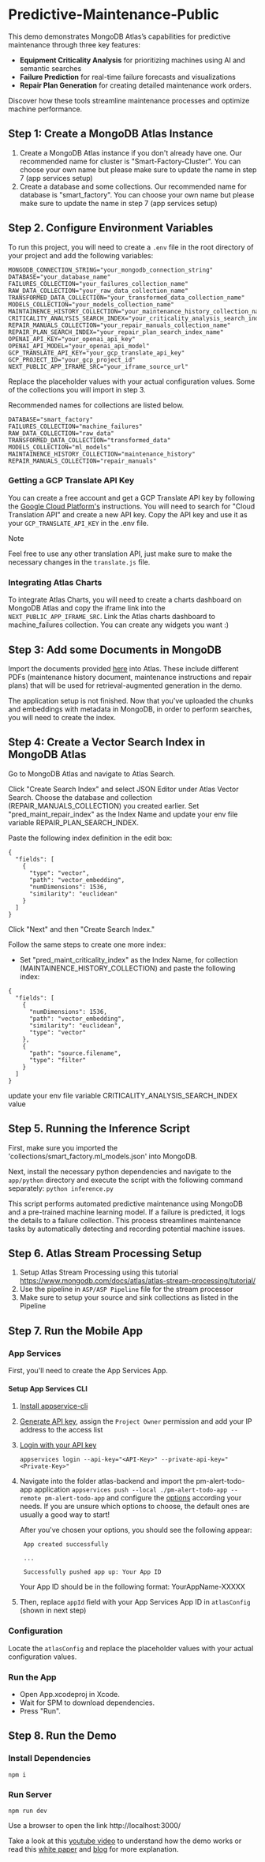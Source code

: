 # Predictive-Maintenance-Public

This demo demonstrates MongoDB Atlas’s capabilities for predictive maintenance through three key features: 
- **Equipment Criticality Analysis** for prioritizing machines using AI and semantic searches
- **Failure Prediction** for real-time failure forecasts and visualizations
- **Repair Plan Generation** for creating detailed maintenance work orders.

Discover how these tools streamline maintenance processes and optimize machine performance.

## Step 1: Create a MongoDB Atlas Instance

1. Create a MongoDB Atlas instance if you don't already have one. Our recommended name for cluster is "Smart-Factory-Cluster". You can choose your own name but please make sure to update the name in step 7 (app services setup)
2. Create a database and some collections. Our recommended name for database is "smart_factory". You can choose your own name but please make sure to update the name in step 7 (app services setup)

## Step 2. Configure Environment Variables

To run this project, you will need to create a `.env` file in the root directory of your project and add the following variables:

```env
MONGODB_CONNECTION_STRING="your_mongodb_connection_string"
DATABASE="your_database_name"
FAILURES_COLLECTION="your_failures_collection_name"
RAW_DATA_COLLECTION="your_raw_data_collection_name"
TRANSFORMED_DATA_COLLECTION="your_transformed_data_collection_name"
MODELS_COLLECTION="your_models_collection_name"
MAINTAINENCE_HISTORY_COLLECTION="your_maintenance_history_collection_name"
CRITICALITY_ANALYSIS_SEARCH_INDEX="your_criticality_analysis_search_index_name"
REPAIR_MANUALS_COLLECTION="your_repair_manuals_collection_name"
REPAIR_PLAN_SEARCH_INDEX="your_repair_plan_search_index_name"
OPENAI_API_KEY="your_openai_api_key"
OPENAI_API_MODEL="your_openai_api_model"
GCP_TRANSLATE_API_KEY="your_gcp_translate_api_key"
GCP_PROJECT_ID="your_gcp_project_id"
NEXT_PUBLIC_APP_IFRAME_SRC="your_iframe_source_url"
```
Replace the placeholder values with your actual configuration values. Some of the collections you will import in step 3.

Recommended names for collections are listed below. 
```
DATABASE="smart_factory"
FAILURES_COLLECTION="machine_failures"
RAW_DATA_COLLECTION="raw_data"
TRANSFORMED_DATA_COLLECTION="transformed_data"
MODELS_COLLECTION="ml_models"
MAINTAINENCE_HISTORY_COLLECTION="maintenance_history"
REPAIR_MANUALS_COLLECTION="repair_manuals"
```



### Getting a GCP Translate API Key
You can create a free account and get a GCP Translate API key by following the [Google Cloud Platform's](https://cloud.google.com/gcp?utm_source=google&utm_medium=cpc&utm_campaign=emea-es-all-en-bkws-all-all-trial-e-gcp-1707574&utm_content=text-ad-none-any-DEV_c-CRE_500236788678-ADGP_Hybrid+%7C+BKWS+-+EXA+%7C+Txt+-+GCP+-+General+-+v3-KWID_43700060384861657-kwd-26415313501-userloc_1005424&utm_term=KW_google+cloud+platform-NET_g-PLAC_&&gad_source=1&gclid=CjwKCAjwp4m0BhBAEiwAsdc4aGWrFtSlO6P2himmtN7pEC2GGWxFBc7i-RD4vcuqTNRFur8u7w_RCxoCNEsQAvD_BwE&gclsrc=aw.ds&hl=en) instructions.
You will need to search for "Cloud Translation API" and create a new API key. Copy the API key and use it as your `GCP_TRANSLATE_API_KEY` in the .env file.

> [!NOTE]
> Feel free to use any other translation API, just make sure to make the necessary changes in the `translate.js` file.
      
### Integrating Atlas Charts
To integrate Atlas Charts, you will need to create a charts dashboard on MongoDB Atlas and copy the iframe link into the `NEXT_PUBLIC_APP_IFRAME_SRC`.
Link the Atlas charts dashboard to machine_failures collection. You can create any widgets you want :) 

## Step 3: Add some Documents in MongoDB

Import the documents provided [here](https://github.com/mongodb-industry-solutions/Leafy-Predictive-Maintenance/tree/main/collections) into Atlas. These include different PDFs (maintenance history document, maintenance instructions and repair plans) that will be used for retrieval-augmented generation in the demo.

The application setup is not finished. Now that you've uploaded the chunks and embeddings with metadata in MongoDB, in order to perform searches, you will need to create the index.

## Step 4: Create a Vector Search Index in MongoDB Atlas
Go to MongoDB Atlas and navigate to Atlas Search.

Click "Create Search Index" and select JSON Editor under Atlas Vector Search.
Choose the database and collection (REPAIR_MANUALS_COLLECTION) you created earlier.
Set "pred_maint_repair_index" as the Index Name and update your env file variable REPAIR_PLAN_SEARCH_INDEX.

Paste the following index definition in the edit box:
```
{
  "fields": [
    {
      "type": "vector",
      "path": "vector_embedding",
      "numDimensions": 1536,
      "similarity": "euclidean"
    }
  ]
}
```

Click "Next" and then "Create Search Index."

Follow the same steps to create one more index:

- Set "pred_maint_criticality_index" as the Index Name, for collection (MAINTAINENCE_HISTORY_COLLECTION) and paste the following index: 

```
{
  "fields": [
    {
      "numDimensions": 1536,
      "path": "vector_embedding",
      "similarity": "euclidean",
      "type": "vector"
    },
    {
      "path": "source.filename",
      "type": "filter"
    }
  ]
}
```
update your env file variable CRITICALITY_ANALYSIS_SEARCH_INDEX value

## Step 5. Running the Inference Script

First, make sure you imported the 'collections/smart_factory.ml_models.json' into MongoDB.

Next, install the necessary python dependencies and navigate to the `app/python` directory and execute the script with the following command separately:
`python inference.py`

This script performs automated predictive maintenance using MongoDB and a pre-trained machine learning model. If a failure is predicted, it logs the details to a failure collection. This process streamlines maintenance tasks by automatically detecting and recording potential machine issues.

## Step 6. Atlas Stream Processing Setup

1. Setup Atlas Stream Processing using this tutorial https://www.mongodb.com/docs/atlas/atlas-stream-processing/tutorial/
2. Use the pipeline in ```ASP/ASP Pipeline``` file for the stream processor
3. Make sure to setup your source and sink collections as listed in the Pipeline

## Step 7. Run the Mobile App
### App Services

First, you'll need to create the App Services App. 

#### Setup App Services CLI

1. [Install appservice-cli](https://www.mongodb.com/docs/atlas/app-services/cli/#app-services-cli)
2. [Generate API key](https://www.mongodb.com/docs/atlas/app-services/cli/#generate-an-api-key), assign the ```Project Owner``` permission and add your IP address to the access list
3. [Login with your API key](https://www.mongodb.com/docs/atlas/app-services/realm-cli/v2/#authenticate-with-an-api-key)
   
    `appservices login --api-key="<API-Key>" --private-api-key="<Private-Key>"`
4. Navigate into the folder atlas-backend and import the pm-alert-todo-app application `appservices push --local ./pm-alert-todo-app --remote pm-alert-todo-app` and configure the [options](https://www.mongodb.com/docs/atlas/app-services/manage-apps/create/create-with-cli/#run-the-app-creation-command) according your needs. If you are unsure which options to choose, the default ones are usually a good way to start! 

    After you've chosen your options, you should see the following appear: 

        App created successfully
    
        ...
    
        Successfully pushed app up: Your App ID 
    
    Your App ID should be in the following format: YourAppName-XXXXX


6. Then, replace `appId` field with your App Services App ID in `atlasConfig` (shown in next step)

### Configuration
Locate the `atlasConfig` and replace the placeholder values with your actual configuration values.


### Run the App

- Open App.xcodeproj in Xcode.
- Wait for SPM to download dependencies.
- Press "Run".

## Step 8. Run the Demo

### Install Dependencies

```
npm i
```

### Run Server

```
npm run dev
```
Use a browser to open the link http://localhost:3000/

Take a look at this [youtube video](https://www.youtube.com/watch?v=YwTWpUl3QS8) to understand how the demo works or read this [white paper](https://www.mongodb.com/resources/solutions/use-cases/generative-ai-predictive-maintenance-applications) and [blog](https://www.mongodb.com/blog/post/building-gen-ai-powered-predictive-maintenance-mongodb) for more explanation.
